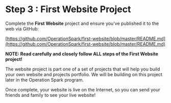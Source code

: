 # Step 3 : First Website Project

Complete the **First Website** project and ensure you've published it to the web via GitHub:

[https://github.com/OperationSpark/first-website/blob/master/README.md](https://github.com/OperationSpark/first-website/blob/master/README.md)

**NOTE: Read carefully and closely follow ALL steps of the First Website project!**

The website project is part one of a set of projects that will help you build your own website and projects portfolio. We will be building on this project later in the Operation Spark program. 

Once complete, your website is live on the Internet, so you can send your friends and family to see your live website!

